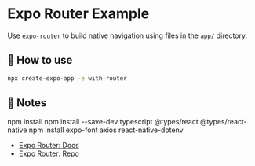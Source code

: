# Expo Router Example

Use [`expo-router`](https://expo.github.io/router) to build native navigation using files in the `app/` directory.

## 🚀 How to use

```sh
npx create-expo-app -e with-router
```

## 📝 Notes

npm install
npm install --save-dev typescript @types/react @types/react-native
npm install expo-font axios react-native-dotenv

- [Expo Router: Docs](https://expo.github.io/router)
- [Expo Router: Repo](https://github.com/expo/router)
